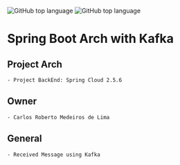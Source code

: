 ![GitHub top language](https://img.shields.io/badge/SPRING%20BOOT-2.5.6-brightgreen)
![GitHub top language](https://img.shields.io/badge/APP%20RELEASE-1.0.0-blue)
# Spring Boot Arch with Kafka

## Project Arch
	- Project BackEnd: Spring Cloud 2.5.6
	
## Owner
	- Carlos Roberto Medeiros de Lima
	
## General
	- Received Message using Kafka


